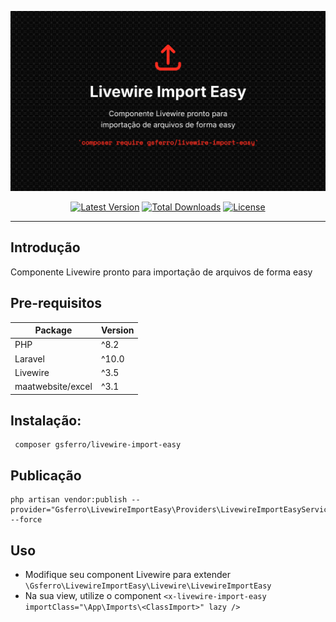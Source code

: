 <p align="center">
    <img src="logo.png" alt="FilterEasy">
    <p align="center">
        <a href="https://packagist.org/packages/gsferro/livewire-import-easy"><img alt="Latest Version" src="https://img.shields.io/packagist/v/gsferro/livewire-import-easy"></a>
        <a href="https://packagist.org/packages/gsferro/livewire-import-easy"><img alt="Total Downloads" src="https://img.shields.io/packagist/dt/gsferro/livewire-import-easy"></a>
        <a href="https://packagist.org/packages/gsferro/livewire-import-easy"><img alt="License" src="https://img.shields.io/packagist/l/gsferro/livewire-import-easy"></a>
    </p>
</p>

------

## Introdução
Componente Livewire pronto para importação de arquivos de forma easy

## Pre-requisitos
| Package  | Version 
|----------|---------|
| PHP      | ^8.2    |
| Laravel  | ^10.0   |
| Livewire | ^3.5    |
| maatwebsite/excel   | ^3.1    |

## Instalação:

```shell 
 composer gsferro/livewire-import-easy
```

## Publicação

```shell
php artisan vendor:publish --provider="Gsferro\LivewireImportEasy\Providers\LivewireImportEasyServiceProvider" --force
```

## Uso

- Modifique seu component Livewire para extender `\Gsferro\LivewireImportEasy\Livewire\LivewireImportEasy`
- Na sua view, utilize o component `<x-livewire-import-easy importClass="\App\Imports\<ClassImport>" lazy />`
